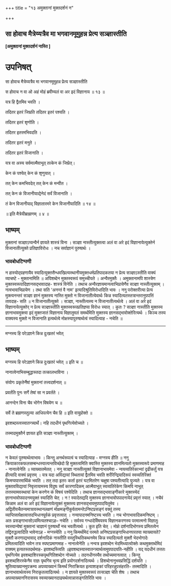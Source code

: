 +++
title = "१३ अमुक्तानां मुक्तदर्शनं न"

+++


## सा होवाच मैत्रेय्यत्रैव मा भगवानमूमुहन्न प्रेत्य सञ्ज्ञास्तीति

**\[अमुक्तानां मुक्तदर्शनं नास्ति \]**

# **उपनिषत्**

सा होवाच मैत्रेय्यत्रैव मा भगवानमूमुहन्न प्रेत्य सञ्ज्ञास्तीति

स होवाच न वा ओ अहं मोहं ब्रवीम्यलं वा अर इदं विज्ञानाय ॥ १३ ॥

यत्र हि द्वैतमिव भवति ।

तदितर इतरं जिघ्रति तदितर इतरं पश्यति ।

तदितर इतरं शृणोति ।

तदितर इतरमभिवदति ।

तदितर इतरं मनुते ।

तदितर इतरं विजानाति ।

यत्र वा अस्य सर्वमात्मैवाभूत् तत्केन कं जिघ्रेत्।

केन कं पश्येत् केन कं शृणुयात् ।

तत् केन कमभिवदेत् तत् केन कं मन्वीत ।

तत् केन कं विजानीयाद्येनेदं सर्वं विजानाति ।

तं केन विजानीयाद् विज्ञातारमरे केन विजानीयादिति ॥ १४ ॥

॥ इति मैत्रेयीब्राह्मणम् ॥ ४ ॥

## **भाष्यम्**

मुक्तानां सञ्ज्ञाऽप्यन्यैर्न ज्ञायते शास्त्रं विना । सञ्ज्ञा नास्तीत्युक्तत्वा अलं वा अरे इदं विज्ञानायेत्युक्तेर्न विजानातीत्युक्ते प्रतिज्ञाविरोधः । नच सर्वाज्ञानं पुरुषार्थः ।

### **भावबोधटिप्पणी**

न हास्योद्ग्रहणायैव स्यादित्युक्तसैन्धवखिल्यस्थानीयमुक्तधर्मप्रतिपादकतया न प्रेत्य सञ्ज्ञाऽस्तीति वाक्यं व्याचष्टे - मुक्तानामिति ॥ अपिशब्देन मुक्तस्वरूपं समुच्चीयते । अन्यैरमुक्तैः । अमुक्तानामपि शास्त्रेण मुक्तस्वरूपादिज्ञानसद्भावादाह- शास्त्रं विनेति । तथाच अन्यैरज्ञायमानत्वाभिप्रायेणैव सञ्ज्ञा नास्तीत्युक्तम् । नत्वभावाभिप्रायेण । तथा सति 'अनन्तं वै नाम' इत्यादिश्रुतिविरोधादिति भावः । ननु परोक्तरीत्या प्रेत्य मुक्त्यनन्तरं सञ्ज्ञा ज्ञानं मुक्तस्य नास्ति मुक्तो न विजानातीत्येवार्थः किन्न स्यादित्यतस्तत्रान्तरानुपपत्तिं तावदाह- सति ॥ न विजानातीत्युक्ते । सञ्ज्ञा, नास्तीत्यस्य न विजानातीत्यर्थत्वे । अलं वा अरे इदं विज्ञानायेत्युक्तेर् न प्रेत्य सञ्ज्ञास्तीति मुक्तस्वरूपप्रतिज्ञया विरोधः स्यात् । कुतः ? सञ्ज्ञा नास्तीति मुक्तस्य ज्ञानाभावमुक्त्वा इदं मुक्तजातं विज्ञानाय विज्ञातुमलं समर्थमिति मुक्तस्य ज्ञानसद्भावोक्तेरित्यर्थः । किञ्च तस्य वाक्यस्य मुक्तो न विजानाति इत्यर्थत्वे मोक्षस्यापुरुषार्थत्वं स्यादित्याह - नचेति ॥

------------------------------------------------------------------------

मग्नस्य हि परेऽज्ञाने किन्न दुःखतरं भवेत्

## **भाष्यम्**

मग्नस्य हि परेऽज्ञाने किन्न दुःखतरं भवेत् ॥ इति च ॥

नानात्वेनाभिसम्बुद्धास्तदा तत्कालभाविना ।

संयोगः प्रकृतेर्नैषां मुक्तानां तत्त्वदर्शनात् ॥

प्रवर्तति पुनः सर्गे तेषां सा न प्रवर्तते ।

आनन्देन विना चैव भोगेन विषयेण च ॥

सर्वे ते ब्रह्मणस्तुल्या आधिपत्येन चैव हि ॥ इति वायुप्रोक्ते ॥

इवशब्दस्त्वस्वातन्त्र्यार्थे। नहि तदधीनं पृथगित्येवोच्यते ।

तस्मादमुक्तैर्न ज्ञायत इति सञ्ज्ञा नास्तीत्युक्तम् ।

### **भावबोधटिप्पणी**

न केवलं पुरुषार्थत्वाभावः । किन्तु अनर्थरूपत्वं च स्यादित्याह - मग्नस्य हीति ॥ ननु क्रियाकारकफलसम्बन्धस्यात्यन्तविच्छेदो हि मुक्तत्वमिति क्वास्ति मुक्तस्य ज्ञानमित्यतो मुक्तस्वरूपे प्रमाणमाह - नानात्वेनेति ॥ व्याख्यातमेतत् । ननु सञ्ज्ञा नास्तीत्युक्तं विज्ञानाभावमेवा - न्वयव्यतिरेकाभ्यां दृढीकर्तुं यत्र हीत्यादि वाक्यं प्रवृत्तम् । यत्र यदा अविद्यायां स्थितायां द्वैतमिव भवति शरीरेन्द्रियादिरूपं स्वव्यतिरिक्तं किमप्यपारमार्थिकं भवति । तत् तदा इतरः कर्ता इतरं घटमितरेण चक्षुषा पश्यतीत्यादि युज्यते । यत्र वा मुक्तावविद्यायां निवृत्तायामस्य विदुषः सर्वं कारणादिकम् आत्मैवाभूत् स्वव्यतिरेकेण किमपि नाभूत् तत्तस्यामवस्थायां केन करणेन कं विषयं पश्येदिति । तथाच ज्ञानसद्भावाङ्गीकारे मुक्तस्येदं ज्ञानाभावोपपादनमयुक्तं स्यादिति चेत् । न ! स्यादेतद्यदि मुक्तस्य ज्ञानाभावोपपादनायेदं प्रवृत्तं स्यात् । नचैवं किन्नाम अलं वा अरे इदं विज्ञानायेत्युक्तं मुक्तस्य ज्ञानसद्भावमुपपादयितुमेव । अद्वितीयचैतन्यमात्रावस्थानलक्षणं मोक्षमङ्गीकुर्वतामन्तेऽनिष्टप्रसङ्गं वक्तुं तस्य व्याप्तिसापेक्षत्वात्तदभिधानपूर्वकं प्रवृत्तत्वात् । नन्वापादनमनिष्टस्य भवति । नच भोगाभावादिकमनिष्टम् । अतः प्रसङ्गाभासोऽयमित्यतश्चाऽह– नचेति । सर्वस्य गन्धादेर्विषयस्य विज्ञानकरणस्य परमात्मनो विज्ञातुः स्वस्यान्येषां मुक्तानां चाज्ञानं पुरुषार्थो नच भवतीत्यर्थः । कुत इति चेत् । मोक्षे दर्शनादिभोगस्य प्रमितत्वेन तद्विरुद्धत्वादिति भावेनाऽह - मग्नस्येति ॥ ननु किमर्थमिदं परमते अनिष्टप्रसङ्गाभिधानपरतया व्याख्यायते? मुक्तौ करणाद्यभावाद् दर्शनादिकं नास्तीति वस्तुस्थितिकथनमेव किन्न स्यादित्यतो मुक्तौ भेदभोगादेः प्रमितत्वादिति भावेन तत्र स्पष्टप्रमाणमाह - नानात्वेनेति ॥ नन्वत्र इवशब्देन भेदमिथ्यात्वोक्तेः कथमुक्तार्थमिदं वाक्यम् इत्यतस्तदर्थमाह- इवशब्दस्त्विति ॥इवशब्दस्यास्वातन्त्र्यार्थत्वमुपपादयति-नहीति । यद् यदधीनं तत्ततः पृथगित्येव इवशब्दाशिरस्कपृथगितिशब्देन नोच्यते । तदनधीनस्यैव तथोच्यमानत्वात् । किन्तु इवशब्दशिरस्केनैव राज्ञः पृथगिव भृत्य इति प्रयोगदर्शनादित्यर्थः । हिशब्देनानुभवप्रसिद्धिं दर्शयति । श्रुतिव्याख्यानमुपक्रम्य अपव्याख्यानं किमर्थं निराक्रियत इत्याशङ्कां परिहरन्नुपसंहरति- तस्मादिति । ज्ञानाभावार्थत्वस्य निराकृतत्वादित्यर्थः । न ज्ञायते मुक्तस्वरूपं तत्सञ्ज्ञा चेति शेषः । तथाच अपव्याख्याननिरासस्य स्वव्याख्यानदाढ्यर्थत्वान्नासङ्गतिरिति भावः ।

